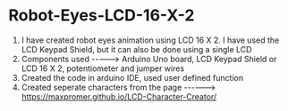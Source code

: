 # Robot-Eyes-LCD-16-X-2
1. I have created robot eyes animation using LCD 16 X 2. I have used the LCD Keypad Shield, but it can also be done using a single LCD
2. Components used -----> Arduino Uno board, LCD Keypad Shield or LCD 16 X 2, potentiometer and jumper wires
3. Created the code in arduino IDE, used user defined function
4. Created seperate characters from the page ------>  https://maxpromer.github.io/LCD-Character-Creator/

